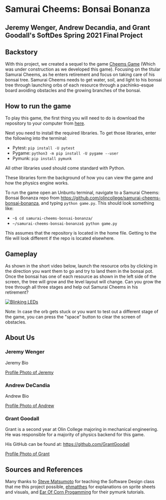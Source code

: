 # Samurai Cheems: Bonsai Bonanza
## Jeremy Wenger, Andrew Decandia, and Grant Goodall's SoftDes Spring 2021 Final Project
## Backstory

With this project, we created a sequel to the game [Cheems Game](https://github.com/olincollege/cheems-game) (Which was under construction as we developed this game). Focusing on the titular Samurai Cheems, as he enters retirement and focus on taking care of his bonsai tree. Samurai Cheems needs to get water, soil, and light to his bonsai tree through launching orbs of each resource through a pachinko-esque board avoiding obstacles and the growing branches of the bonsai.
 
## How to run the game

To play this game, the first thing you will need to do is download the repository to your computer from [here](https://github.com/olincollege/samurai-cheems-bonsai-bonanza).

Next you need to install the required libraries. To get those libraries, enter the following into the terminal:
  - Pytest: `pip install -U pytest`
  - Pygame: `python3 -m pip install -U pygame --user`
  - Pymunk: `pip install pymunk`
  
  All other libraries used should come standard with Python.

These libraries form the background of how you can view the game and how the physics engine works.
 
To run the game open an Unbuntu terminal, navigate to a Samurai Cheems: Bonsai Bonanza repo from https://github.com/olincollege/samurai-cheems-bonsai-bonanza, and typing `python game.py`. This should look something like:

- `~$ cd samurai-cheems-bonsai-bonanza/`
- `~/samurai-cheems-bonsai-bonanza$ python game.py`

This assumes that the repository is located in the home file. Getting to the file will look different if the repo is located elsewhere.

## Gameplay

As shown in the short video below, launch the resource orbs by clicking in the direction you want them to go and try to land them in the bonsai pot. Once the bonsai has one of each resource as shown in the left side of the screen, the tree will grow and the level layout will change. Can you grow the tree through all three stages and help out Samurai Cheems in his retirement?

[![Blinking LEDs](http://img.youtube.com/vi/XAMVzS13HY0/0.jpg)](http://www.youtube.com/watch?v=XAMVzS13HY0 "Blinking LEDs")


Note: In case the orb gets stuck or you want to test out a different stage of the game, you can press the "space" button to clear the screen of obstacles.

## About Us

### Jeremy Wenger

Jeremy Bio

[Profile Photo of Jeremy](photo_path)

### Andrew DeCandia

Andrew Bio

[Profile Photo of Andrew](photo_path)

### Grant Goodall

Grant is a second year at Olin College majoring in mechanical engineering. He was responsible for a majority of physics backend for this game.

His GitHub can be found at: https://github.com/GrantGoodall

[Profile Photo of Grant](photo_path)

## Sources and References

Many thanks to [Steve Matsumoto](https://github.com/syclops) for teaching the Software Design class that me this project possible, [ehmatthes](https://ehmatthes.github.io/pcc_2e/contact/) for explanations on sprite sheets and visuals, and [Ear Of Corn Progamming](https://www.youtube.com/channel/UC9zhfyMbjLbuZEkV5uxbBNg) for their pymunk tutorials.

